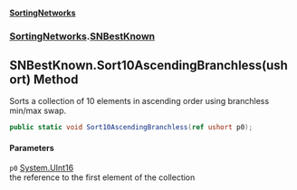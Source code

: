 #### [SortingNetworks](index.md 'index')
### [SortingNetworks](SortingNetworks.md 'SortingNetworks').[SNBestKnown](SortingNetworks_SNBestKnown.md 'SortingNetworks.SNBestKnown')
## SNBestKnown.Sort10AscendingBranchless(ushort) Method
Sorts a collection of 10 elements in ascending order using branchless min/max swap.  
```csharp
public static void Sort10AscendingBranchless(ref ushort p0);
```
#### Parameters
<a name='SortingNetworks_SNBestKnown_Sort10AscendingBranchless(ushort)_p0'></a>
`p0` [System.UInt16](https://docs.microsoft.com/en-us/dotnet/api/System.UInt16 'System.UInt16')  
the reference to the first element of the collection
  
